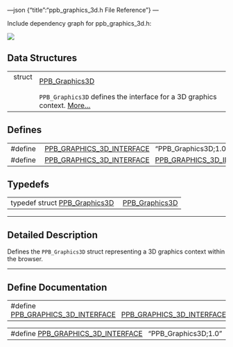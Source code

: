 —json {“title”:“ppb\_graphics\_3d.h File Reference”} —

Include dependency graph for ppb\_graphics\_3d.h:

![](/docs/native-client/pepper_beta/c/ppb__graphics__3d_8h__incl.png)

Data Structures
---------------

<table><tbody><tr class="odd"><td style="text-align: right;">struct  </td><td><a href="/docs/native-client/pepper_beta/c/struct_p_p_b___graphics3_d__1__0/" class="el">PPB_Graphics3D</a></td></tr><tr class="even"><td style="text-align: right;"> </td><td><code>PPB_Graphics3D</code> defines the interface for a 3D graphics context. <a href="/docs/native-client/pepper_beta/c/struct_p_p_b___graphics3_d__1__0#details">More…</a><br />
</td></tr></tbody></table>

Defines
-------

<table><tbody><tr class="odd"><td style="text-align: right;">#define </td><td><a href="/docs/native-client/pepper_beta/c/ppb__graphics__3d_8h#a2619e373c7a32f9b0a763330c39ee282" class="el">PPB_GRAPHICS_3D_INTERFACE</a>   “PPB_Graphics3D;1.0”</td></tr><tr class="even"><td style="text-align: right;">#define </td><td><a href="/docs/native-client/pepper_beta/c/ppb__graphics__3d_8h#a3ba3c80f5959aca6bdef2584a2ceb55e" class="el">PPB_GRAPHICS_3D_INTERFACE</a>   <a href="/docs/native-client/pepper_beta/c/ppb__graphics__3d_8h#a2619e373c7a32f9b0a763330c39ee282" class="el">PPB_GRAPHICS_3D_INTERFACE</a></td></tr></tbody></table>

Typedefs
--------

<table><tbody><tr class="odd"><td style="text-align: right;">typedef struct <a href="/docs/native-client/pepper_beta/c/struct_p_p_b___graphics3_d__1__0/" class="el">PPB_Graphics3D</a> </td><td><a href="/docs/native-client/pepper_beta/c/group___interfaces#ga2865870b49481aae8ed416c06c58a7c0" class="el">PPB_Graphics3D</a></td></tr></tbody></table>

------------------------------------------------------------------------

<span id="details" class="anchor" style="margin: 0;"></span>

Detailed Description
--------------------

Defines the `PPB_Graphics3D` struct representing a 3D graphics context within the browser.

------------------------------------------------------------------------

Define Documentation
--------------------

<span id="a3ba3c80f5959aca6bdef2584a2ceb55e" class="anchor" style="margin: 0;"></span>

<table><tbody><tr class="odd"><td>#define <a href="/docs/native-client/pepper_beta/c/ppb__graphics__3d_8h#a3ba3c80f5959aca6bdef2584a2ceb55e" class="el">PPB_GRAPHICS_3D_INTERFACE</a>   <a href="/docs/native-client/pepper_beta/c/ppb__graphics__3d_8h#a2619e373c7a32f9b0a763330c39ee282" class="el">PPB_GRAPHICS_3D_INTERFACE</a></td></tr></tbody></table>

<span id="a2619e373c7a32f9b0a763330c39ee282" class="anchor" style="margin: 0;"></span>

<table><tbody><tr class="odd"><td>#define <a href="/docs/native-client/pepper_beta/c/ppb__graphics__3d_8h#a2619e373c7a32f9b0a763330c39ee282" class="el">PPB_GRAPHICS_3D_INTERFACE</a>   “PPB_Graphics3D;1.0”</td></tr></tbody></table>
